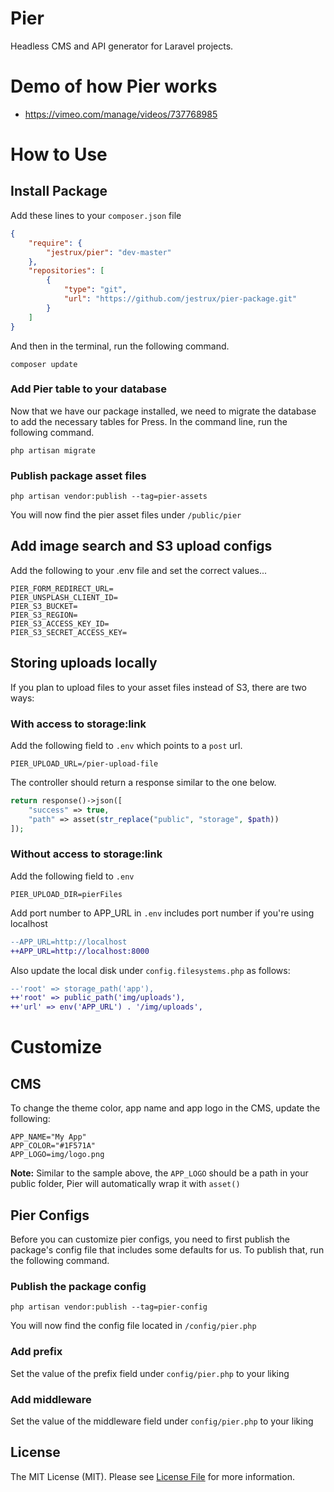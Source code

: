 # Pier

Headless CMS and API generator for Laravel projects.

# Demo of how Pier works

- https://vimeo.com/manage/videos/737768985

# How to Use

## Install Package

Add these lines to your `composer.json` file

```json
{
    "require": {
        "jestrux/pier": "dev-master"
    },
    "repositories": [
        {
            "type": "git",
            "url": "https://github.com/jestrux/pier-package.git"
        }
    ]
}
```

And then in the terminal, run the following command.

`composer update`

### Add Pier table to your database

Now that we have our package installed, we need to migrate the database to add the necessary tables for Press. In the command line, run the following command.

`php artisan migrate`

### Publish package asset files
`php artisan vendor:publish --tag=pier-assets`

You will now find the pier asset files under `/public/pier`

## Add image search and S3 upload configs

Add the following to your .env file and set the correct values...

```
PIER_FORM_REDIRECT_URL=
PIER_UNSPLASH_CLIENT_ID=
PIER_S3_BUCKET=
PIER_S3_REGION=
PIER_S3_ACCESS_KEY_ID=
PIER_S3_SECRET_ACCESS_KEY=
```

## Storing uploads locally
If you plan to upload files to your asset files instead of S3, there are two ways:

### With access to storage:link
Add the following field to `.env` which points to a `post` url.

```
PIER_UPLOAD_URL=/pier-upload-file
```

The controller should return a response similar to the one below.

```php
return response()->json([
    "success" => true,
    "path" => asset(str_replace("public", "storage", $path))
]);
```

### Without access to storage:link

Add the following field to `.env`

```
PIER_UPLOAD_DIR=pierFiles
```

Add port number to APP_URL in `.env` includes port number if you're using localhost

```diff
--APP_URL=http://localhost
++APP_URL=http://localhost:8000
```

Also update the local disk under `config.filesystems.php` as follows:

```diff
--'root' => storage_path('app'),
++'root' => public_path('img/uploads'),
++'url' => env('APP_URL') . '/img/uploads',
```

# Customize

## CMS
To change the theme color, app name and app logo in the CMS, update the following:

```
APP_NAME="My App"
APP_COLOR="#1F571A"
APP_LOGO=img/logo.png
```

**Note:** Similar to the sample above, the `APP_LOGO` should be a path in your public folder, Pier will automatically wrap it with `asset()`

## Pier Configs
Before you can customize pier configs, you need to first publish the package's config file that includes some defaults for us. To publish that, run the following command.

### Publish the package config
`php artisan vendor:publish --tag=pier-config`

You will now find the config file located in `/config/pier.php`

### Add prefix

Set the value of the prefix field under `config/pier.php` to your liking

### Add middleware

Set the value of the middleware field under `config/pier.php` to your liking

## License

The MIT License (MIT). Please see [License File](/LICENSE.md) for more information.
